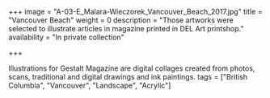 +++
image = "A-03-E_Malara-Wieczorek_Vancouver_Beach_2017.jpg"
title = "Vancouver Beach"
weight = 0
description = "Those artworks were selected to illustrate articles in magazine printed in DEL Art printshop."
availability = "In private collection"

+++

Illustrations for Gestalt Magazine are digital collages created from photos, scans, traditional and digital drawings and ink paintings.
tags = ["British Columbia", "Vancouver", "Landscape", "Acrylic"]
